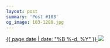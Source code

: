 ```yaml
---
layout: post
summary: 'Post #103'
og_image: 103-1280.jpg
---
```


<p>
 <time>
  <a href="/103">
   {{ page.date | date: "%B %-d, %Y" }}
  </a>
 </time>
 <a href="/103">
  <img data-taken="10/18/2013" sizes="(min-width: 700px) 50vw, calc(100vw - 2rem)" src="{{ site.assets_url }}/103-640.jpg" srcset="{{ site.assets_url }}/103-1280.jpg 1280w, {{ site.assets_url }}/103-960.jpg 960w, {{ site.assets_url }}/103-640.jpg 640w, {{ site.assets_url }}/103-320.jpg 320w"/>
 </a>
</p>
